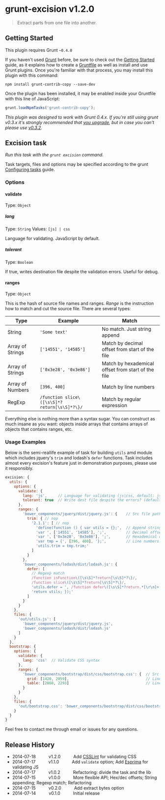 # grunt-excision v1.2.0

> Extract parts from one file into another.


## Getting Started

This plugin requires Grunt `~0.4.0`

If you haven't used [Grunt](http://gruntjs.com/) before, be sure to check out the [Getting Started](http://gruntjs.com/getting-started) guide, as it explains how to create a [Gruntfile](http://gruntjs.com/sample-gruntfile) as well as install and use Grunt plugins. Once you're familiar with that process, you may install this plugin with this command:

```shell
npm install grunt-contrib-copy --save-dev
```

Once the plugin has been installed, it may be enabled inside your Gruntfile with this line of JavaScript:

```js
grunt.loadNpmTasks('grunt-contrib-copy');
```

*This plugin was designed to work with Grunt 0.4.x. If you're still using grunt v0.3.x it's strongly recommended that [you upgrade](http://gruntjs.com/upgrading-from-0.3-to-0.4), but in case you can't please use [v0.3.2](https://github.com/gruntjs/grunt-contrib-copy/tree/grunt-0.3-stable).*


## Excision task

_Run this task with the `grunt excision` command._

Task targets, files and options may be specified according to the grunt [Configuring tasks](http://gruntjs.com/configuring-tasks) guide.


### Options

#### validate

Type: `Object`

##### lang

Type: `String`
Values: `[js] | css`

Language for validating. JavaScript by default.

##### tolerant

Type: `Boolean`

If true, writes destination file despite the validation errors. Useful for debug.

#### ranges

Type: `Object`

This is the hash of source file names and ranges. _Range_ is the instruction how to match and cut the source file. There are several types:

Type | Example |  Match
-----|---------|-------
String | `'Some text'` | No match. Just string append
Array of Strings | `['14551', '14585']` | Match by decimal offset from start of the file
Array of Strings | `['0x3e28', '0x3e86']` | Match by hexademical offset from start of the file
Array of Numbers | `[396, 400]` | Match by line numbers
RegExp | `/function slice\([\s\S]*?return[\s\S]*?\}/` | Match by regular expression

Everything else is nothing more than a syntax sugar. You can construct as much insane as you want: objects inside arrays that contains arrays of objects that contains ranges, etc.


### Usage Examples

Below is the semi-reallife example of task for building `utils` amd module which includes jquery's `trim` and lodash's `defer` functions. Task includes almost every excision's feature just in demonstration purposes, please use it responsibly.

```js
excision: {
  utils: {
    options: {
      validate: {
        lang: 'js',     // Language for validating (js|css, default: js)
        tolerant: true  // Write dest file despite the errors? (default: false)
      },
      ranges: {
        'bower_components/jquery/dist/jquery.js': {    // Src file path
          trim: { // nop
            '2.1.1': [ // nop
              'define(function () { var utils = {};',  // Append string
              'var ', ['14551', '14585'], ';',         // Decimal offset
              'var ', ['0x3e28', '0x3e86'], ';',       // Hexademical offset
              'var tmp = {', [396, 400], '};',         // Line numbers range
              'utils.trim = tmp.trim;'
            ]
          }
        },
        'bower_components/lodash/dist/lodash.js': {
          defer: [
            // Regexp match
            /function isFunction\([\s\S]*?return[\s\S]*?\}/,
            /function slice\([\s\S]*?return[\s\S]*?\}/,
            'utils.defer = ', /function defer\([\s\S]*?return.*[\r\n]+.*\}/, ';',
            'return utils; });'
          ]
        }
      }
    },
    files: {
      'out/utils.js': [
        'bower_components/jquery/dist/jquery.js',
        'bower_components/lodash/dist/lodash.js'
      ]
    }
  },
  bootstrap: {
    options: {
      validate: {
        lang: 'css'  // Validate CSS syntax
      },
      ranges: {
        'bower_components/bootstrap/dist/css/bootstrap.css': {  // Src file path
          grid: [1420, 2059],                                   // Line numbers range
          table: [2060, 2293]                                   // Line numbers range
        }
      }
    },
    files: {
      'out/bootstrap.css': 'bower_components/bootstrap/dist/css/bootstrap.css'
    }
  }
}
```

Feel free to contact me through email or issues for any questions.


## Release History

 * 2014-07-18   v1.2.0   Add [CSSLint](https://github.com/CSSLint/csslint) for validating CSS
 * 2014-07-17   v1.1.0   Add `validate` option; Add [Esprima](http://esprima.org/) for validating JS
 * 2014-07-17   v1.0.2   Refactoring: divide the task and the lib
 * 2014-07-15   v1.0.0   More flexible API; Hex/dec offsets; String appending; Regexp match; Refactoring
 * 2014-07-15   v0.2.0   Add extract bytes option
 * 2014-07-14   v0.1.0   Initial release
